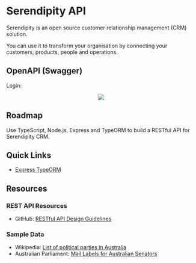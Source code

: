 # Serendipity API

Serendipity is an open source customer relationship management (CRM) solution.

You can use it to transform your organisation by connecting your customers, products, people and operations.

## OpenAPI (Swagger)

Login:

<p align="center">
  <img src="https://github.com/Robinyo/serendipity-api/blob/master/screen-shots/redoc.png">
</p>


## Roadmap

Use TypeScript, Node.js, Express and TypeORM to build a RESTful API for Serendipity CRM.

## Quick Links

* [Express TypeORM](https://github.com/Robinyo/serendipity-api/tree/master/projects/express-typeorm)

## Resources

### REST API Resources

* GitHub: [RESTful API Design Guidelines](https://github.com/Robinyo/restful-api-design-guidelines)

### Sample Data

* Wikipedia: [List of political parties in Australia](https://en.wikipedia.org/wiki/List_of_political_parties_in_Australia)
* Australian Parliament: [Mail Labels for Australian Senators](https://www.aph.gov.au/Senators_and_Members/Guidelines_for_Contacting_Senators_and_Members/Address_labels_and_CSV_files)
